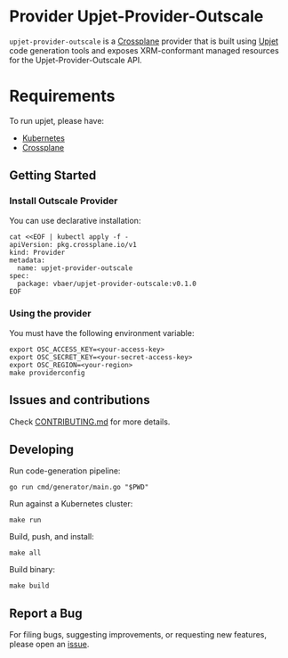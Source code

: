 # Provider Upjet-Provider-Outscale

`upjet-provider-outscale` is a [Crossplane](https://crossplane.io/) provider that
is built using [Upjet](https://github.com/upbound/upjet) code
generation tools and exposes XRM-conformant managed resources for the
Upjet-Provider-Outscale API.


# Requirements
To run upjet, please have:
* [Kubernetes](https://github.com/kubernetes/kubernetes)
* [Crossplane](https://github.com/upbound/upjet)


## Getting Started
### Install Outscale Provider
You can use declarative installation:
```
cat <<EOF | kubectl apply -f -
apiVersion: pkg.crossplane.io/v1
kind: Provider
metadata:
  name: upjet-provider-outscale
spec:
  package: vbaer/upjet-provider-outscale:v0.1.0
EOF
```
### Using the provider
You must have the following environment variable:
```
export OSC_ACCESS_KEY=<your-access-key>
export OSC_SECRET_KEY=<your-secret-access-key>
export OSC_REGION=<your-region>
make providerconfig
```

## Issues and contributions
Check [CONTRIBUTING.md](./CONTRIBUTING.md) for more details.
## Developing

Run code-generation pipeline:
```console
go run cmd/generator/main.go "$PWD"
```

Run against a Kubernetes cluster:

```console
make run
```

Build, push, and install:

```console
make all
```

Build binary:

```console
make build
```

## Report a Bug

For filing bugs, suggesting improvements, or requesting new features, please
open an [issue](https://github.com/outscale-vbr/upjet-provider-outscale/issues).
